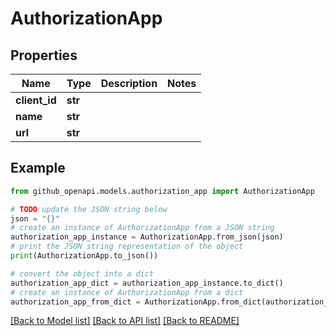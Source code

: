 # AuthorizationApp


## Properties

Name | Type | Description | Notes
------------ | ------------- | ------------- | -------------
**client_id** | **str** |  | 
**name** | **str** |  | 
**url** | **str** |  | 

## Example

```python
from github_openapi.models.authorization_app import AuthorizationApp

# TODO update the JSON string below
json = "{}"
# create an instance of AuthorizationApp from a JSON string
authorization_app_instance = AuthorizationApp.from_json(json)
# print the JSON string representation of the object
print(AuthorizationApp.to_json())

# convert the object into a dict
authorization_app_dict = authorization_app_instance.to_dict()
# create an instance of AuthorizationApp from a dict
authorization_app_from_dict = AuthorizationApp.from_dict(authorization_app_dict)
```
[[Back to Model list]](../README.md#documentation-for-models) [[Back to API list]](../README.md#documentation-for-api-endpoints) [[Back to README]](../README.md)


